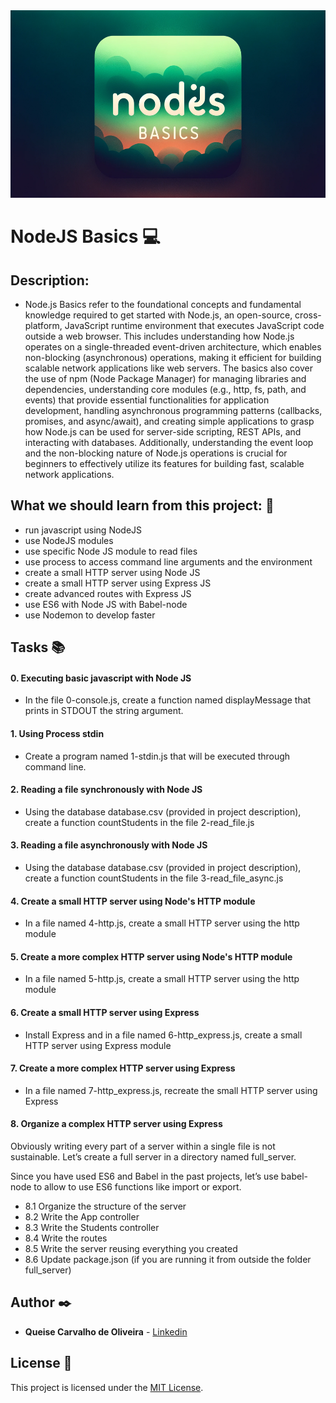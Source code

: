<img src="https://github.com/Qcarvalhooliveira/holbertonschool-web_back_end/blob/master/Node_JS_basic/image/nodejs.png" width="1000" height="300">

# **NodeJS Basics** :computer:

## **Description:** 

* Node.js Basics refer to the foundational concepts and fundamental knowledge required to get started with Node.js, an open-source, cross-platform, JavaScript runtime environment that executes JavaScript code outside a web browser. This includes understanding how Node.js operates on a single-threaded event-driven architecture, which enables non-blocking (asynchronous) operations, making it efficient for building scalable network applications like web servers. The basics also cover the use of npm (Node Package Manager) for managing libraries and dependencies, understanding core modules (e.g., http, fs, path, and events) that provide essential functionalities for application development, handling asynchronous programming patterns (callbacks, promises, and async/await), and creating simple applications to grasp how Node.js can be used for server-side scripting, REST APIs, and interacting with databases. Additionally, understanding the event loop and the non-blocking nature of Node.js operations is crucial for beginners to effectively utilize its features for building fast, scalable network applications.

## **What we should learn from this project:** :bookmark_tabs:

* run javascript using NodeJS
* use NodeJS modules
* use specific Node JS module to read files
* use process to access command line arguments and the environment
* create a small HTTP server using Node JS
* create a small HTTP server using Express JS
* create advanced routes with Express JS
* use ES6 with Node JS with Babel-node
* use Nodemon to develop faster

## **Tasks** :books:

#### **0. Executing basic javascript with Node JS**

* In the file 0-console.js, create a function named displayMessage that prints in STDOUT the string argument.

#### **1. Using Process stdin**

* Create a program named 1-stdin.js that will be executed through command line.

#### **2. Reading a file synchronously with Node JS**

* Using the database database.csv (provided in project description), create a function countStudents in the file 2-read_file.js

#### **3. Reading a file asynchronously with Node JS**

* Using the database database.csv (provided in project description), create a function countStudents in the file 3-read_file_async.js

#### **4. Create a small HTTP server using Node's HTTP module**

* In a file named 4-http.js, create a small HTTP server using the http module

#### **5. Create a more complex HTTP server using Node's HTTP module**

* In a file named 5-http.js, create a small HTTP server using the http module

#### **6. Create a small HTTP server using Express**

* Install Express and in a file named 6-http_express.js, create a small HTTP server using Express module

#### **7. Create a more complex HTTP server using Express**

* In a file named 7-http_express.js, recreate the small HTTP server using Express

#### **8. Organize a complex HTTP server using Express**

Obviously writing every part of a server within a single file is not sustainable. Let’s create a full server in a directory named full_server.

Since you have used ES6 and Babel in the past projects, let’s use babel-node to allow to use ES6 functions like import or export.

* 8.1 Organize the structure of the server
* 8.2 Write the App controller
* 8.3 Write the Students controller
* 8.4 Write the routes
* 8.5 Write the server reusing everything you created
* 8.6 Update package.json (if you are running it from outside the folder full_server)

## **Author** :black_nib:

* **Queise Carvalho de Oliveira** - [Linkedin](https://www.linkedin.com/in/queise-carvalho-de-oliveira-50359749/)


## License :page_with_curl:
This project is licensed under the [MIT License](https://opensource.org/license/mit/).

